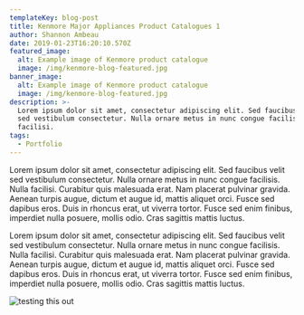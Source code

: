 ```yaml
---
templateKey: blog-post
title: Kenmore Major Appliances Product Catalogues 1
author: Shannon Ambeau
date: 2019-01-23T16:20:10.570Z
featured_image:
  alt: Example image of Kenmore product catalogue
  image: /img/kenmore-blog-featured.jpg
banner_image:
  alt: Example image of Kenmore product catalogue
  image: /img/kenmore-blog-featured.jpg
description: >-
  Lorem ipsum dolor sit amet, consectetur adipiscing elit. Sed faucibus velit
  sed vestibulum consectetur. Nulla ornare metus in nunc congue facilisis. Nulla
  facilisi.
tags:
  - Portfolio
---
```

Lorem ipsum dolor sit amet, consectetur adipiscing elit. Sed faucibus velit sed vestibulum consectetur. Nulla ornare metus in nunc congue facilisis. Nulla facilisi. Curabitur quis malesuada erat. Nam placerat pulvinar gravida. Aenean turpis augue, dictum et augue id, mattis aliquet orci. Fusce sed dapibus eros. Duis in rhoncus erat, ut viverra tortor. Fusce sed enim finibus, imperdiet nulla posuere, mollis odio. Cras sagittis mattis luctus.

Lorem ipsum dolor sit amet, consectetur adipiscing elit. Sed faucibus velit sed vestibulum consectetur. Nulla ornare metus in nunc congue facilisis. Nulla facilisi. Curabitur quis malesuada erat. Nam placerat pulvinar gravida. Aenean turpis augue, dictum et augue id, mattis aliquet orci. Fusce sed dapibus eros. Duis in rhoncus erat, ut viverra tortor. Fusce sed enim finibus, imperdiet nulla posuere, mollis odio. Cras sagittis mattis luctus.

![testing this out](/img/kenmore-dish-1-opt.jpg "Example Images")
